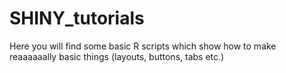 # SHINY_tutorials
Here you will find some basic R scripts which show how to make reaaaaaally basic things (layouts, buttons, tabs etc.)
